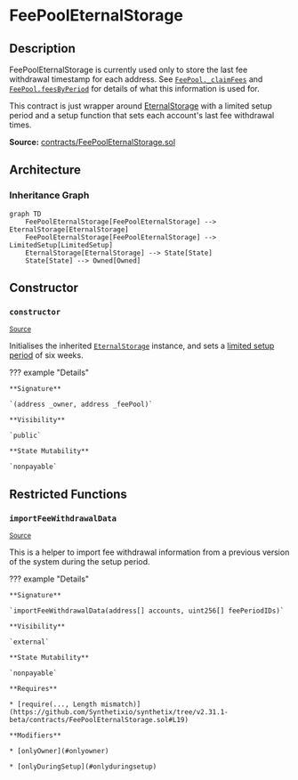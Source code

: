 # FeePoolEternalStorage

## Description

FeePoolEternalStorage is currently used only to store the last fee withdrawal timestamp for each address. See [`FeePool._claimFees`](FeePool.md#_claimFees) and [`FeePool.feesByPeriod`](FeePool.md#feesbyperiod) for details of what this information is used for.

This contract is just wrapper around [EternalStorage](EternalStorage.md) with a limited setup period and a setup function that sets each account's last fee withdrawal times.

**Source:** [contracts/FeePoolEternalStorage.sol](https://github.com/Synthetixio/synthetix/tree/v2.31.1-beta/contracts/FeePoolEternalStorage.sol)

## Architecture

### Inheritance Graph

```mermaid
graph TD
    FeePoolEternalStorage[FeePoolEternalStorage] --> EternalStorage[EternalStorage]
    FeePoolEternalStorage[FeePoolEternalStorage] --> LimitedSetup[LimitedSetup]
    EternalStorage[EternalStorage] --> State[State]
    State[State] --> Owned[Owned]

```

## Constructor

### `constructor`

<sub>[Source](https://github.com/Synthetixio/synthetix/tree/v2.31.1-beta/contracts/FeePoolEternalStorage.sol#L12)</sub>

Initialises the inherited [`EternalStorage`](EternalStorage.md) instance, and sets a [limited setup period](LimitedSetup.md) of six weeks.

??? example "Details"

    **Signature**

    `(address _owner, address _feePool)`

    **Visibility**

    `public`

    **State Mutability**

    `nonpayable`

## Restricted Functions

### `importFeeWithdrawalData`

<sub>[Source](https://github.com/Synthetixio/synthetix/tree/v2.31.1-beta/contracts/FeePoolEternalStorage.sol#L14)</sub>

This is a helper to import fee withdrawal information from a previous version of the system during the setup period.

??? example "Details"

    **Signature**

    `importFeeWithdrawalData(address[] accounts, uint256[] feePeriodIDs)`

    **Visibility**

    `external`

    **State Mutability**

    `nonpayable`

    **Requires**

    * [require(..., Length mismatch)](https://github.com/Synthetixio/synthetix/tree/v2.31.1-beta/contracts/FeePoolEternalStorage.sol#L19)

    **Modifiers**

    * [onlyOwner](#onlyowner)

    * [onlyDuringSetup](#onlyduringsetup)
